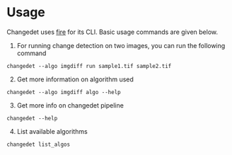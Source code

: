 <h1> Usage </h1>

Changedet uses [fire](https://github.com/google/python-fire) for its CLI. Basic usage commands are given below.


1. For running change detection on two images, you can run the following command

```
changedet --algo imgdiff run sample1.tif sample2.tif
```

2. Get more information on algorithm used

```
changedet --algo imgdiff algo --help
```

3. Get more info on changedet pipeline

```
changedet --help
```

4. List available algorithms

```
changedet list_algos
```